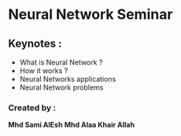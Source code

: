 # Neural Network Seminar
## Keynotes :
- What is Neural Network ?
- How it works ?
- Neural Networks applications
- Neural Network problems

### Created by :
**Mhd Sami AlEsh**
**Mhd Alaa Khair Allah**

